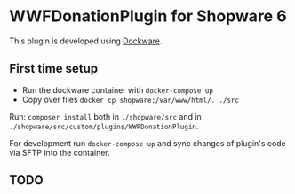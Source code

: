 # WWFDonationPlugin for Shopware 6

This plugin is developed using [Dockware](https://dockware.io/).

## First time setup

- Run the dockware container with `docker-compose up`
- Copy over files `docker cp shopware:/var/www/html/. ./src`

Run: `composer install` both in `./shopware/src` and in `./shopware/src/custom/plugins/WWFDonationPlugin`.

For development run `docker-compose up` and sync changes of plugin's code via SFTP into the container. 

## TODO